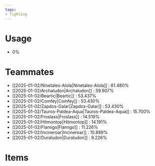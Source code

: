 ```yaml
---
tags:
- fighting
---
```

# Usage
- 0%
# Teammates
- [[2025-01-02/Ninetales-Alola|Ninetales-Alola]] : 61.480%
- [[2025-01-02/Archaludon|Archaludon]] : 59.907%
- [[2025-01-02/Beartic|Beartic]] : 53.437%
- [[2025-01-02/Comfey|Comfey]] : 53.430%
- [[2025-01-02/Zapdos-Galar|Zapdos-Galar]] : 53.430%
- [[2025-01-02/Tauros-Paldea-Aqua|Tauros-Paldea-Aqua]] : 15.700%
- [[2025-01-02/Froslass|Froslass]] : 14.519%
- [[2025-01-02/Hitmontop|Hitmontop]] : 14.191%
- [[2025-01-02/Flamigo|Flamigo]] : 11.226%
- [[2025-01-02/Incineroar|Incineroar]] : 10.889%
- [[2025-01-02/Duraludon|Duraludon]] : 9.226%
# Items